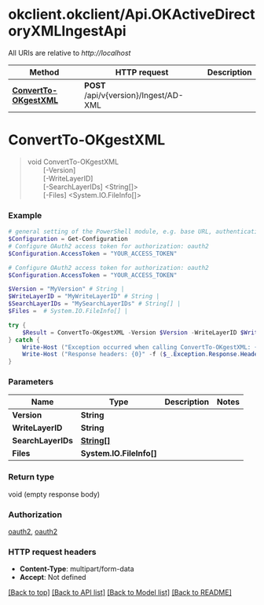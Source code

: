 # okclient.okclient/Api.OKActiveDirectoryXMLIngestApi

All URIs are relative to *http://localhost*

Method | HTTP request | Description
------------- | ------------- | -------------
[**ConvertTo-OKgestXML**](OKActiveDirectoryXMLIngestApi.md#ConvertTo-OKgestXML) | **POST** /api/v{version}/Ingest/AD-XML | 


<a name="ConvertTo-OKgestXML"></a>
# **ConvertTo-OKgestXML**
> void ConvertTo-OKgestXML<br>
> &nbsp;&nbsp;&nbsp;&nbsp;&nbsp;&nbsp;&nbsp;&nbsp;[-Version] <String><br>
> &nbsp;&nbsp;&nbsp;&nbsp;&nbsp;&nbsp;&nbsp;&nbsp;[-WriteLayerID] <String><br>
> &nbsp;&nbsp;&nbsp;&nbsp;&nbsp;&nbsp;&nbsp;&nbsp;[-SearchLayerIDs] <String[]><br>
> &nbsp;&nbsp;&nbsp;&nbsp;&nbsp;&nbsp;&nbsp;&nbsp;[-Files] <System.IO.FileInfo[]><br>



### Example
```powershell
# general setting of the PowerShell module, e.g. base URL, authentication, etc
$Configuration = Get-Configuration
# Configure OAuth2 access token for authorization: oauth2
$Configuration.AccessToken = "YOUR_ACCESS_TOKEN"

# Configure OAuth2 access token for authorization: oauth2
$Configuration.AccessToken = "YOUR_ACCESS_TOKEN"

$Version = "MyVersion" # String | 
$WriteLayerID = "MyWriteLayerID" # String | 
$SearchLayerIDs = "MySearchLayerIDs" # String[] | 
$Files =  # System.IO.FileInfo[] | 

try {
    $Result = ConvertTo-OKgestXML -Version $Version -WriteLayerID $WriteLayerID -SearchLayerIDs $SearchLayerIDs -Files $Files
} catch {
    Write-Host ("Exception occurred when calling ConvertTo-OKgestXML: {0}" -f ($_.ErrorDetails | ConvertFrom-Json))
    Write-Host ("Response headers: {0}" -f ($_.Exception.Response.Headers | ConvertTo-Json))
}
```

### Parameters

Name | Type | Description  | Notes
------------- | ------------- | ------------- | -------------
 **Version** | **String**|  | 
 **WriteLayerID** | **String**|  | 
 **SearchLayerIDs** | [**String[]**](String.md)|  | 
 **Files** | **System.IO.FileInfo[]**|  | 

### Return type

void (empty response body)

### Authorization

[oauth2](../README.md#oauth2), [oauth2](../README.md#oauth2)

### HTTP request headers

 - **Content-Type**: multipart/form-data
 - **Accept**: Not defined

[[Back to top]](#) [[Back to API list]](../README.md#documentation-for-api-endpoints) [[Back to Model list]](../README.md#documentation-for-models) [[Back to README]](../README.md)

